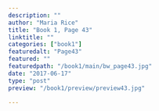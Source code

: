 ```yaml
---
description: ""
author: "Maria Rice"
title: "Book 1, Page 43"
linktitle: ""
categories: ["book1"]
featuredalt: "Page43"
featured: ""
featuredpath: "/book1/main/bw_page43.jpg"
date: "2017-06-17"
type: "post"
preview: "/book1/preview/preview43.jpg"

---
```

